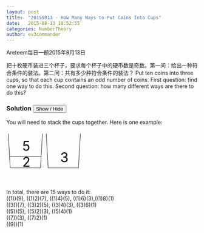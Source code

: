 ```yaml
---
layout: post
title:  "20150813 - How Many Ways to Put Coins Into Cups"
date:   2015-08-13 18:52:55
categories: NumberTheory
author: ev3commander
---
```

Areteem每日一题2015年8月13日

<problem>
把十枚硬币装进三个杯子，要求每个杯子中的硬币数是奇数。第一问：给出一种符合条件的装法。第二问：共有多少种符合条件的装法？
Put ten coins into three cups, so that each cup contains an odd number of coins. First question: find one way to do this. Second question: how many different ways are there to do this?

</problem>


### Solution <button>Show / Hide</button>

<solution>
You will need to stack the cups together. Here is one example: 
<br/><br/>
<svg width="200">
  <line x1="5" y1="5" x2="10" y2="95" style="stroke:black" />
  <line x1="95" y1="5" x2="90" y2="95" style="stroke:black" />
  <line x1="90" y1="95" x2="10" y2="95" style="stroke:black" />
  <line x1="8" y1="65" x2="92" y2="65" style="stroke:black" />
  <line x1="105" y1="5" x2="110" y2="95" style="stroke:black" />
  <line x1="195" y1="5" x2="190" y2="95" style="stroke:black" />
  <line x1="190" y1="95" x2="110" y2="95" style="stroke:black" />
  <text x="42" y="50" style="font-size:35px">5</text>
  <text x="42" y="92" style="font-size:35px">2</text>
  <text x="142" y="80" style="font-size:35px">3</text>
</svg>
<br/>
In total, there are 15 ways to do it:
<br/>
((1))(9), ((1)2)(7), ((1)4)(5), ((1)6)(3),((1)8)(1)
<br/>
((3))(7), ((3)2)(5), ((3)4)(3), ((3)6)(1)
<br/>
((5))(5), ((5)2)(3), ((5)4)(1)
<br/>
((7))(3), ((7)2)(1)
<br/>
((9))(1)

</solution>

